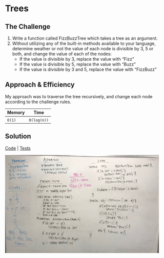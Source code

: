 # Trees

## The Challenge
1. Write a function called FizzBuzzTree which takes a tree as an argument.
2. Without utilizing any of the built-in methods available to your language, determine weather or not the value of each node is divisible by 3, 5 or both, and change the value of each of the nodes:
    - If the value is divisible by 3, replace the value with “Fizz”
    - If the value is divisible by 5, replace the value with “Buzz”
    - If the value is divisible by 3 and 5, replace the value with “FizzBuzz”

## Approach & Efficiency
My approach was to traverse the tree recursively, and change each node according to the challenge rules.

Memory | Time
--- | ----
`O(1)` | `O(log(n))`

## Solution
[Code](../src/main/java/fizzBuzzTree/FizzBuzzTree.java) | [Tests](../src/test/java/fizzBuzzTree/FizzBuzzTreeTest.java)


![Whiteboard of the fizz buzz tree](../assets/tree_fizz_buzz.JPG)
